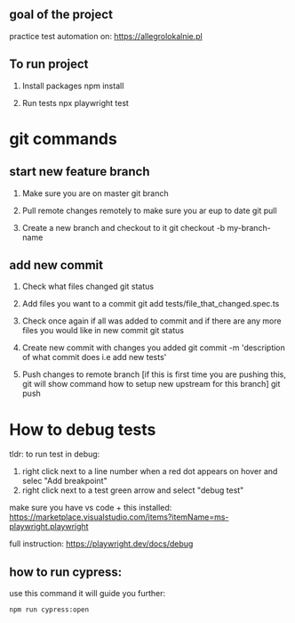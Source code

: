 ## goal of the project
practice test automation on:
https://allegrolokalnie.pl

## To run project
1. Install packages
npm install

2. Run tests
npx playwright test


# git commands
## start new feature branch
1. Make sure you are on master
git branch

2. Pull remote changes remotely to make sure you ar eup to date
git pull

3. Create a new branch and checkout to it
git checkout -b my-branch-name

## add new commit
1. Check what files changed
git status

2. Add files you want to a commit
git add tests/file_that_changed.spec.ts

3. Check once again if all was added to commit and if there are any more files you would like in new commit
git status

4. Create new commit with changes you added
git commit -m 'description of what commit does i.e add new tests'

5. Push changes to remote branch [if this is first time you are pushing this, git will show command how to setup new upstream for this branch]
git push


# How to debug tests
tldr:
to run test in debug:
1. right click next to a line number when a red dot appears on hover and selec "Add breakpoint"
2. right click next to a test green arrow and select "debug test"

make sure you have vs code + this installed:
https://marketplace.visualstudio.com/items?itemName=ms-playwright.playwright

full instruction:
https://playwright.dev/docs/debug



## how to run cypress:
use this command it will guide you further:
```bash
npm run cypress:open
```